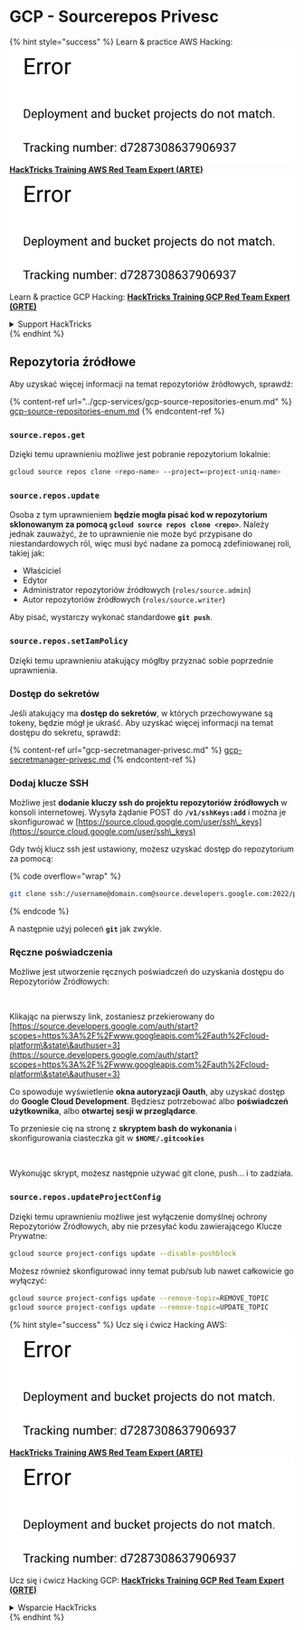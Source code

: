 # GCP - Sourcerepos Privesc

{% hint style="success" %}
Learn & practice AWS Hacking:<img src="../../../.gitbook/assets/image (1) (1).png" alt="" data-size="line">[**HackTricks Training AWS Red Team Expert (ARTE)**](https://training.hacktricks.xyz/courses/arte)<img src="../../../.gitbook/assets/image (1) (1).png" alt="" data-size="line">\
Learn & practice GCP Hacking: <img src="../../../.gitbook/assets/image (2).png" alt="" data-size="line">[**HackTricks Training GCP Red Team Expert (GRTE)**<img src="../../../.gitbook/assets/image (2).png" alt="" data-size="line">](https://training.hacktricks.xyz/courses/grte)

<details>

<summary>Support HackTricks</summary>

* Check the [**subscription plans**](https://github.com/sponsors/carlospolop)!
* **Join the** 💬 [**Discord group**](https://discord.gg/hRep4RUj7f) or the [**telegram group**](https://t.me/peass) or **follow** us on **Twitter** 🐦 [**@hacktricks\_live**](https://twitter.com/hacktricks\_live)**.**
* **Share hacking tricks by submitting PRs to the** [**HackTricks**](https://github.com/carlospolop/hacktricks) and [**HackTricks Cloud**](https://github.com/carlospolop/hacktricks-cloud) github repos.

</details>
{% endhint %}

## Repozytoria źródłowe

Aby uzyskać więcej informacji na temat repozytoriów źródłowych, sprawdź:

{% content-ref url="../gcp-services/gcp-source-repositories-enum.md" %}
[gcp-source-repositories-enum.md](../gcp-services/gcp-source-repositories-enum.md)
{% endcontent-ref %}

### `source.repos.get`

Dzięki temu uprawnieniu możliwe jest pobranie repozytorium lokalnie:
```bash
gcloud source repos clone <repo-name> --project=<project-uniq-name>
```
### `source.repos.update`

Osoba z tym uprawnieniem **będzie mogła pisać kod w repozytorium sklonowanym za pomocą `gcloud source repos clone <repo>`**. Należy jednak zauważyć, że to uprawnienie nie może być przypisane do niestandardowych ról, więc musi być nadane za pomocą zdefiniowanej roli, takiej jak:

* Właściciel
* Edytor
* Administrator repozytoriów źródłowych (`roles/source.admin`)
* Autor repozytoriów źródłowych (`roles/source.writer`)

Aby pisać, wystarczy wykonać standardowe **`git push`**.

### `source.repos.setIamPolicy`

Dzięki temu uprawnieniu atakujący mógłby przyznać sobie poprzednie uprawnienia.

### Dostęp do sekretów

Jeśli atakujący ma **dostęp do sekretów**, w których przechowywane są tokeny, będzie mógł je ukraść. Aby uzyskać więcej informacji na temat dostępu do sekretu, sprawdź:

{% content-ref url="gcp-secretmanager-privesc.md" %}
[gcp-secretmanager-privesc.md](gcp-secretmanager-privesc.md)
{% endcontent-ref %}

### Dodaj klucze SSH

Możliwe jest **dodanie kluczy ssh do projektu repozytoriów źródłowych** w konsoli internetowej. Wysyła żądanie POST do **`/v1/sshKeys:add`** i można je skonfigurować w [https://source.cloud.google.com/user/ssh\_keys](https://source.cloud.google.com/user/ssh\_keys)

Gdy twój klucz ssh jest ustawiony, możesz uzyskać dostęp do repozytorium za pomocą:

{% code overflow="wrap" %}
```bash
git clone ssh://username@domain.com@source.developers.google.com:2022/p/<proj-name>/r/<repo-name>
```
{% endcode %}

A następnie użyj poleceń **`git`** jak zwykle.

### Ręczne poświadczenia

Możliwe jest utworzenie ręcznych poświadczeń do uzyskania dostępu do Repozytoriów Źródłowych:

<figure><img src="../../../.gitbook/assets/image (324).png" alt=""><figcaption></figcaption></figure>

Klikając na pierwszy link, zostaniesz przekierowany do [https://source.developers.google.com/auth/start?scopes=https%3A%2F%2Fwww.googleapis.com%2Fauth%2Fcloud-platform\&state\&authuser=3](https://source.developers.google.com/auth/start?scopes=https%3A%2F%2Fwww.googleapis.com%2Fauth%2Fcloud-platform\&state\&authuser=3)

Co spowoduje wyświetlenie **okna autoryzacji Oauth**, aby uzyskać dostęp do **Google Cloud Development**. Będziesz potrzebować albo **poświadczeń użytkownika**, albo **otwartej sesji w przeglądarce**.

To przeniesie cię na stronę z **skryptem bash do wykonania** i skonfigurowania ciasteczka git w **`$HOME/.gitcookies`**

<figure><img src="../../../.gitbook/assets/image (323).png" alt=""><figcaption></figcaption></figure>

Wykonując skrypt, możesz następnie używać git clone, push... i to zadziała.

### `source.repos.updateProjectConfig`

Dzięki temu uprawnieniu możliwe jest wyłączenie domyślnej ochrony Repozytoriów Źródłowych, aby nie przesyłać kodu zawierającego Klucze Prywatne:
```bash
gcloud source project-configs update --disable-pushblock
```
Możesz również skonfigurować inny temat pub/sub lub nawet całkowicie go wyłączyć:
```bash
gcloud source project-configs update --remove-topic=REMOVE_TOPIC
gcloud source project-configs update --remove-topic=UPDATE_TOPIC
```
{% hint style="success" %}
Ucz się i ćwicz Hacking AWS:<img src="../../../.gitbook/assets/image (1) (1).png" alt="" data-size="line">[**HackTricks Training AWS Red Team Expert (ARTE)**](https://training.hacktricks.xyz/courses/arte)<img src="../../../.gitbook/assets/image (1) (1).png" alt="" data-size="line">\
Ucz się i ćwicz Hacking GCP: <img src="../../../.gitbook/assets/image (2).png" alt="" data-size="line">[**HackTricks Training GCP Red Team Expert (GRTE)**<img src="../../../.gitbook/assets/image (2).png" alt="" data-size="line">](https://training.hacktricks.xyz/courses/grte)

<details>

<summary>Wsparcie HackTricks</summary>

* Sprawdź [**plany subskrypcyjne**](https://github.com/sponsors/carlospolop)!
* **Dołącz do** 💬 [**grupy Discord**](https://discord.gg/hRep4RUj7f) lub [**grupy telegram**](https://t.me/peass) lub **śledź** nas na **Twitterze** 🐦 [**@hacktricks\_live**](https://twitter.com/hacktricks\_live)**.**
* **Dziel się sztuczkami hackingowymi, przesyłając PR-y do** [**HackTricks**](https://github.com/carlospolop/hacktricks) i [**HackTricks Cloud**](https://github.com/carlospolop/hacktricks-cloud) repozytoriów na githubie.

</details>
{% endhint %}

